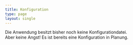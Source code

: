 ```yaml
---
title: Konfiguration
type: page
layout: single
---
```


Die Anwendung besitzt bisher noch keine Konfigurationdatei.  
Aber keine Angst! Es ist bereits eine Konfiguration in Planung.